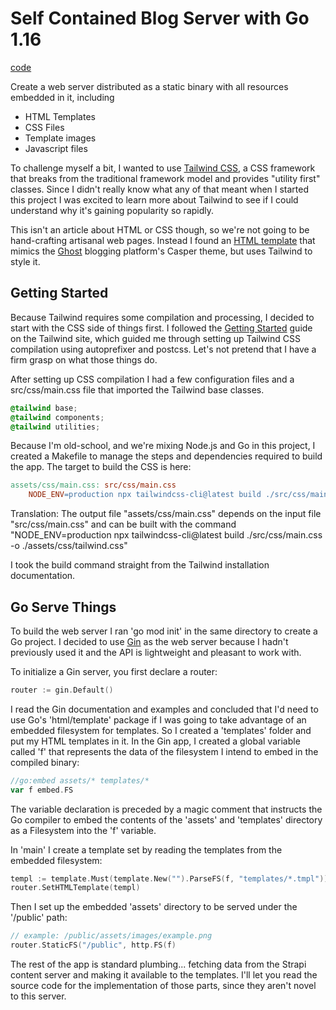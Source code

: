 # Self Contained Blog Server with Go 1.16

[code](https://github.com/bketelsen/bktw)

Create a web server distributed as a static binary with all resources embedded in it, including

- HTML Templates
- CSS Files
- Template images
- Javascript files

To challenge myself a bit, I wanted to use [Tailwind CSS](https://tailwindcss.com/), a CSS framework that breaks from the traditional framework model and provides "utility first" classes.
Since I didn't really know what any of that meant when I started this project I was excited to learn more about Tailwind to see if I could understand why it's gaining popularity so rapidly.

This isn't an article about HTML or CSS though, so we're not going to be hand-crafting artisanal web pages.
Instead I found an [HTML template](https://github.com/tailwindtoolbox/Ghostwind) that mimics the [Ghost](https://ghost.org/) blogging platform's Casper theme, but uses Tailwind to style it.

## Getting Started

Because Tailwind requires some compilation and processing, I decided to start with the CSS side of things first.
I followed the [Getting Started](https://tailwindcss.com/docs/installation) guide on the Tailwind site, which guided me through setting up Tailwind CSS compilation using autoprefixer and postcss.
Let's not pretend that I have a firm grasp on what those things do.

After setting up CSS compilation I had a few configuration files and a src/css/main.css file that imported the Tailwind base classes.

```css
@tailwind base;
@tailwind components;
@tailwind utilities;
```

Because I'm old-school, and we're mixing Node.js and Go in this project, I created a Makefile to manage the steps and dependencies required to build the app.
The target to build the CSS is here:

```makefile
assets/css/main.css: src/css/main.css
    NODE_ENV=production npx tailwindcss-cli@latest build ./src/css/main.css -o ./assets/css/tailwind.css 
```

Translation: The output file "assets/css/main.css" depends on the input file "src/css/main.css" and can be built with the command "NODE_ENV=production npx tailwindcss-cli@latest build ./src/css/main.css -o ./assets/css/tailwind.css"

I took the build command straight from the Tailwind installation documentation.

## Go Serve Things

To build the web server I ran 'go mod init' in the same directory to create a Go project.
I decided to use [Gin](https://github.com/gin-gonic/gin) as the web server because I hadn't previously used it and the API is lightweight and pleasant to work with.

To initialize a Gin server, you first declare a router:

```go
router := gin.Default()
```

I read the Gin documentation and examples and concluded that I'd need to use Go's 'html/template' package if I was going to take advantage of an embedded filesystem for templates.
So I created a 'templates' folder and put my HTML templates in it.
In the Gin app, I created a global variable called 'f' that represents the data of the filesystem I intend to embed in the compiled binary:

```go
//go:embed assets/* templates/*
var f embed.FS
```

The variable declaration is preceded by a magic comment that instructs the Go compiler to embed the contents of the 'assets' and 'templates' directory as a Filesystem into the 'f' variable.

In 'main' I create a template set by reading the templates from the embedded filesystem:

```go
templ := template.Must(template.New("").ParseFS(f, "templates/*.tmpl"))
router.SetHTMLTemplate(templ)
```

Then I set up the embedded 'assets' directory to be served under the '/public' path:

```go
// example: /public/assets/images/example.png
router.StaticFS("/public", http.FS(f)
```

The rest of the app is standard plumbing... fetching data from the Strapi content server and making it available to the templates.
I'll let you read the source code for the implementation of those parts, since they aren't novel to this server.

